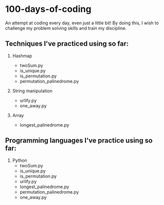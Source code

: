 # 100-days-of-coding
An attempt at coding every day, even just a little bit! By doing this, I wish to challenge my problem solving skills and train my discipline.

## Techniques I've practiced using so far:
1. Hashmap
    * twoSum.py
    * is_unique.py
    * is_permutation.py
    * permutation_palinedrome.py
    
2. String manipulation
    * urlify.py
    * one_away.py
    
3. Array
    * longest_palinedrome.py
## Programming languages I've practice using so far:
1. Python
    * twoSum.py
    * is_unique.py
    * is_permutation.py
    * urlify.py
    * longest_palinedrome.py
    * permutation_palinedrome.py
    * one_away.py


